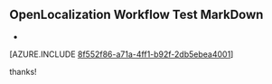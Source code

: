## OpenLocalization Workflow Test MarkDown
* 

[AZURE.INCLUDE [8f552f86-a71a-4ff1-b92f-2db5ebea4001](calleeMd1.md)]

 
thanks!